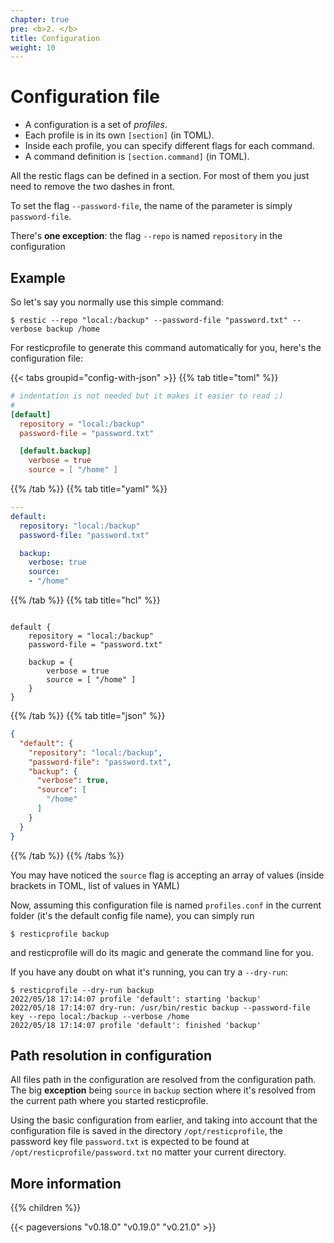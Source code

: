 ```yaml
---
chapter: true
pre: <b>2. </b>
title: Configuration
weight: 10
---
```



# Configuration file

* A configuration is a set of _profiles_.
* Each profile is in its own `[section]` (in TOML).
* Inside each profile, you can specify different flags for each command.
* A command definition is `[section.command]` (in TOML).

All the restic flags can be defined in a section. For most of them you just need to remove the two dashes in front.

To set the flag `--password-file`, the name of the parameter is simply `password-file`.

There's **one exception**: the flag `--repo` is named `repository` in the configuration

## Example 

So let's say you normally use this simple command:

```shell
$ restic --repo "local:/backup" --password-file "password.txt" --verbose backup /home
```

For resticprofile to generate this command automatically for you, here's the configuration file:

{{< tabs groupid="config-with-json" >}}
{{% tab title="toml" %}}

```toml
# indentation is not needed but it makes it easier to read ;)
#
[default]
  repository = "local:/backup"
  password-file = "password.txt"

  [default.backup]
    verbose = true
    source = [ "/home" ]
```

{{% /tab %}}
{{% tab title="yaml" %}}

```yaml
---
default:
  repository: "local:/backup"
  password-file: "password.txt"

  backup:
    verbose: true
    source:
    - "/home"
```

{{% /tab %}}
{{% tab title="hcl" %}}

```hcl

default {
    repository = "local:/backup"
    password-file = "password.txt"

    backup = {
        verbose = true
        source = [ "/home" ]
    }
}
```

{{% /tab %}}
{{% tab title="json" %}}

```json
{
  "default": {
    "repository": "local:/backup",
    "password-file": "password.txt",
    "backup": {
      "verbose": true,
      "source": [
        "/home"
      ]
    }
  }
}
```

{{% /tab %}}
{{% /tabs %}}


You may have noticed the `source` flag is accepting an array of values (inside brackets in TOML, list of values in YAML)

Now, assuming this configuration file is named `profiles.conf` in the current folder (it's the default config file name), you can simply run

```shell
$ resticprofile backup
```

and resticprofile will do its magic and generate the command line for you.

If you have any doubt on what it's running, you can try a `--dry-run`:

```shell
$ resticprofile --dry-run backup
2022/05/18 17:14:07 profile 'default': starting 'backup'
2022/05/18 17:14:07 dry-run: /usr/bin/restic backup --password-file key --repo local:/backup --verbose /home
2022/05/18 17:14:07 profile 'default': finished 'backup'
```

## Path resolution in configuration

All files path in the configuration are resolved from the configuration path. The big **exception** being `source` in `backup` section where it's resolved from the current path where you started resticprofile.

Using the basic configuration from earlier, and taking into account that the configuration file is saved in the directory `/opt/resticprofile`, the password key file `password.txt` is expected to be found at `/opt/resticprofile/password.txt` no matter your current directory.

## More information

{{% children  %}}

{{< pageversions "v0.18.0" "v0.19.0" "v0.21.0" >}}
